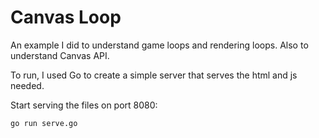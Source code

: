 # Canvas Loop

An example I did to understand game loops and rendering loops.
Also to understand Canvas API.

To run, I used Go to create a simple server that serves the html and js needed.

Start serving the files on port 8080:

```bash
go run serve.go
```

